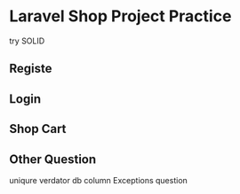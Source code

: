# Laravel Shop Project Practice
try SOLID

## Registe 
## Login
## Shop Cart



## Other Question
uniqure verdator db column
Exceptions question
